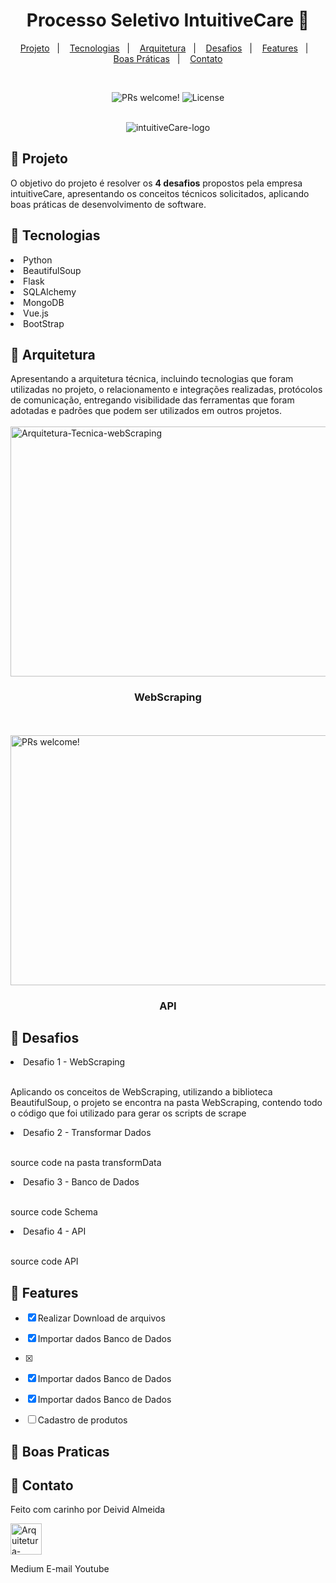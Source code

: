  <h1 align="center">Processo Seletivo IntuitiveCare 🎯</h1>

 <p align="center">
  <a href="#-projeto">Projeto</a>&nbsp;&nbsp;&nbsp;|&nbsp;&nbsp;&nbsp;
 <a href="#-tecnologias">Tecnologias</a>&nbsp;&nbsp;&nbsp;|&nbsp;&nbsp;&nbsp;
  <a href="#-arquitetura">Arquitetura</a>&nbsp;&nbsp;&nbsp;|&nbsp;&nbsp;&nbsp;
  <a href="#-desafios">Desafios</a>&nbsp;&nbsp;&nbsp;|&nbsp;&nbsp;&nbsp;
   <a href="#-features">Features</a>&nbsp;&nbsp;&nbsp;|&nbsp;&nbsp;&nbsp;
  <a href="#-boas-praticas">Boas Práticas</a>&nbsp;&nbsp;&nbsp;|&nbsp;&nbsp;&nbsp;
 <a href="#-contato">Contato</a>

</p>
<br>

<p align="center">
 <img src="https://img.shields.io/static/v1?label=PRs&message=welcome&color=49AA26&labelColor=000000" alt="PRs welcome!" />

  <img alt="License" src="https://img.shields.io/static/v1?label=license&message=MIT&color=49AA26&labelColor=000000">
</p>


<br>


<div align="center">
<img align="center" src="https://user-images.githubusercontent.com/61792159/213949486-72b87e07-239a-4a73-b623-8bab19ab0b57.jpg" alt="intuitiveCare-logo">
</div>


## 🚀 Projeto
O objetivo do projeto é resolver os **4 desafios** propostos pela empresa intuitiveCare, apresentando os conceitos técnicos solicitados, aplicando boas práticas de desenvolvimento de software.

## 🚀 Tecnologias


<li>Python</li>
<li>BeautifulSoup</li>
<li>Flask</li>
<li>SQLAlchemy</li>
<li>MongoDB</li>
<li>Vue.js</li>
<li>BootStrap</li>


## 🚀 Arquitetura

Apresentando a arquitetura técnica, incluindo tecnologias que foram utilizadas no projeto, o relacionamento e integrações realizadas, protócolos de comunicação, entregando visibilidade das ferramentas que foram adotadas e padrões que podem ser utilizados em outros projetos.
<br>
<br>
<img width="1000" height="400" src="https://user-images.githubusercontent.com/61792159/214063937-92cc0d34-07ac-4c55-b0b1-cf6efb119ad0.png" alt="Arquitetura-Tecnica-webScraping" />
 <h3 align="center">WebScraping</h3>

<br>
<br>
<img width="1000" height="400" src="https://user-images.githubusercontent.com/61792159/214070249-f043acca-a99f-49b0-b495-c173f7003c88.png" alt="PRs welcome!" />
<h3 align="center">API</h3>


## 🚀 Desafios

<li> Desafio 1 - WebScraping</li>
     <br>
   <p>Aplicando os conceitos de WebScraping, utilizando a biblioteca BeautifulSoup, o projeto se encontra na pasta WebScraping, contendo todo o código que foi utilizado para gerar os scripts de scrape</p>


<li> Desafio 2 - Transformar Dados</li>
     <br>
   <p>source code na pasta transformData</p>
   
   
<li> Desafio 3 - Banco de Dados</li>
     <br>
   <p>source code Schema</p>
   
   
<li> Desafio 4 - API</li>
     <br>
   <p>source code API</p>

## 🚀 Features

- [x] Realizar Download de arquivos
- [x] Importar dados Banco de Dados
- [x] 
- [x] Importar dados Banco de Dados
- [x] Importar dados Banco de Dados

- [ ] Cadastro de produtos


## 🚀 Boas Praticas



## 🚀 Contato

Feito com carinho por Deivid Almeida 

<a target="_blank" href="https://www.linkedin.com/in/deivid-almeida-378ab9191/">
<img width="50" height="50" src="https://user-images.githubusercontent.com/61792159/214097202-38bbebe2-2447-4acf-a609-8685024f6f8b.svg" alt="Arquitetura-Tecnica-webScraping" />
</a>


Medium
E-mail
Youtube
